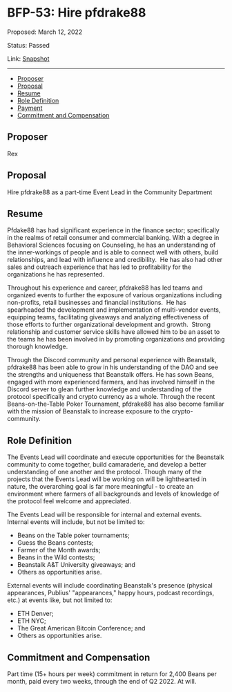 # BFP-53: Hire pfdrake88

Proposed: March 12, 2022

Status: Passed

Link: [Snapshot](https://snapshot.org/#/beanstalkfarms.eth/proposal/0xbbfe111ab334b04a3cba8153b8932f07a83bc3a60524b2a7a952c2245cd55dbd)

---

- [Proposer](#proposer)
- [Proposal](#proposal)
- [Resume](#resume)
- [Role Definition](#role-definition)
- [Payment](#payment)
- [Commitment and Compensation](#commitment-and-compensation)

## Proposer

Rex

## Proposal

Hire pfdrake88 as a part-time Event Lead in the Community Department

## Resume

Pfdake88 has had significant experience in the finance sector; specifically in the realms of retail consumer and commercial banking. With a degree in Behavioral Sciences focusing on Counseling, he has an understanding of the inner-workings of people and is able to connect well with others, build relationships, and lead with influence and credibility.  He has also had other sales and outreach experience that has led to profitability for the organizations he has represented.

Throughout his experience and career, pfdrake88 has led teams and organized events to further the exposure of various organizations including non-profits, retail businesses and financial institutions.  He has spearheaded the development and implementation of multi-vendor events, equipping teams, facilitating giveaways and analyzing effectiveness of those efforts to further organizational development and growth.  Strong relationship and customer service skills have allowed him to be an asset to the teams he has been involved in by promoting organizations and providing thorough knowledge.

Through the Discord community and personal experience with Beanstalk, pfdrake88 has been able to grow in his understanding of the DAO and see the strengths and uniqueness that Beanstalk offers. He has sown Beans, engaged with more experienced farmers, and has involved himself in the Discord server to glean further knowledge and understanding of the protocol specifically and crypto currency as a whole. Through the recent Beans-on-the-Table Poker Tournament, pfdrake88 has also become familiar with the mission of Beanstalk to increase exposure to the crypto-community.

## Role Definition

The Events Lead will coordinate and execute opportunities for the Beanstalk community to come together, build camaraderie, and develop a better understanding of one another and the protocol. Though many of the projects that the Events Lead will be working on will be lighthearted in nature, the overarching goal is far more meaningful - to create an environment where farmers of all backgrounds and levels of knowledge of the protocol feel welcome and appreciated.

The Events Lead will be responsible for internal and external events. Internal events will include, but not be limited to:

- Beans on the Table poker tournaments;
- Guess the Beans contests;
- Farmer of the Month awards;
- Beans in the Wild contests;
- Beanstalk A&T University giveaways; and
- Others as opportunities arise.

External events will include coordinating Beanstalk's presence (physical appearances, Publius' "appearances," happy hours, podcast recordings, etc.) at events like, but not limited to:

- ETH Denver;
- ETH NYC;
- The Great American Bitcoin Conference; and
- Others as opportunities arise.

## Commitment and Compensation

Part time (15+ hours per week) commitment in return for 2,400 Beans per month, paid every two weeks, through the end of Q2 2022. At will.

